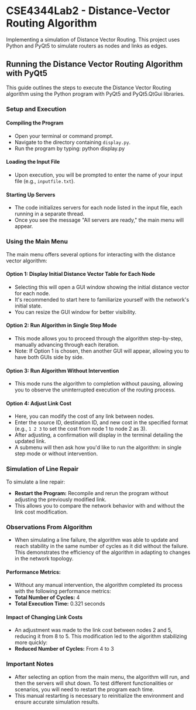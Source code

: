 # CSE4344Lab2 - Distance-Vector Routing Algorithm

Implementing a simulation of Distance Vector Routing. This project uses Python and PyQt5 to simulate routers as nodes and links as edges.

## Running the Distance Vector Routing Algorithm with PyQt5

This guide outlines the steps to execute the Distance Vector Routing algorithm using the Python program with PyQt5 and PyQt5.QtGui libraries.

### Setup and Execution

#### Compiling the Program
- Open your terminal or command prompt.
- Navigate to the directory containing `display.py`.
- Run the program by typing:
python display.py


#### Loading the Input File
- Upon execution, you will be prompted to enter the name of your input file (e.g., `inputfile.txt`).

#### Starting Up Servers
- The code initializes servers for each node listed in the input file, each running in a separate thread.
- Once you see the message "All servers are ready," the main menu will appear.

### Using the Main Menu

The main menu offers several options for interacting with the distance vector algorithm:

#### Option 1: Display Initial Distance Vector Table for Each Node
- Selecting this will open a GUI window showing the initial distance vector for each node.
- It's recommended to start here to familiarize yourself with the network's initial state.
- You can resize the GUI window for better visibility.

#### Option 2: Run Algorithm in Single Step Mode
- This mode allows you to proceed through the algorithm step-by-step, manually advancing through each iteration.
- Note: If Option 1 is chosen, then another GUI will appear, allowing you to have both GUIs side by side.

#### Option 3: Run Algorithm Without Intervention
- This mode runs the algorithm to completion without pausing, allowing you to observe the uninterrupted execution of the routing process.

#### Option 4: Adjust Link Cost
- Here, you can modify the cost of any link between nodes.
- Enter the source ID, destination ID, and new cost in the specified format (e.g., `1 2 3` to set the cost from node 1 to node 2 as 3).
- After adjusting, a confirmation will display in the terminal detailing the updated link.
- A submenu will then ask how you'd like to run the algorithm: in single step mode or without intervention.

### Simulation of Line Repair

To simulate a line repair:
- **Restart the Program:** Recompile and rerun the program without adjusting the previously modified link.
- This allows you to compare the network behavior with and without the link cost modification.

### Observations From Algorithm

- When simulating a line failure, the algorithm was able to update and reach stability in the same number of cycles as it did without the failure. This demonstrates the efficiency of the algorithm in adapting to changes in the network topology.

#### Performance Metrics:
- Without any manual intervention, the algorithm completed its process with the following performance metrics:
- **Total Number of Cycles:** 4
- **Total Execution Time:** 0.321 seconds

#### Impact of Changing Link Costs
- An adjustment was made to the link cost between nodes 2 and 5, reducing it from 8 to 5. This modification led to the algorithm stabilizing more quickly:
- **Reduced Number of Cycles:** From 4 to 3

### Important Notes
- After selecting an option from the main menu, the algorithm will run, and then the servers will shut down. To test different functionalities or scenarios, you will need to restart the program each time.
- This manual restarting is necessary to reinitialize the environment and ensure accurate simulation results.

